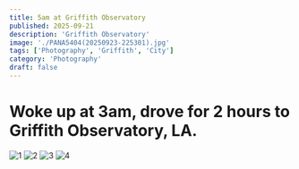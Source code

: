```yaml
---
title: 5am at Griffith Observatory
published: 2025-09-21
description: 'Griffith Observatory'
image: './PANA5404(20250923-225301).jpg'
tags: ['Photography', 'Griffith', 'City']
category: 'Photography'
draft: false 
---
```


# Woke up at 3am, drove for 2 hours to Griffith Observatory, LA.

![1](./PANA5404(20250923-225301).jpg)
![2](./PANA5536(20250923-225301).jpg)
![3](./PANA5599(20250923-225301).jpg)
![4](./PANA5627(20250923-225301).jpg)

